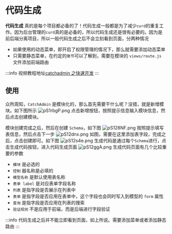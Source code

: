 # 代码生成

**代码生成** 真的是每个项目都必备的了！代码生成一般都是为了减少`curd`的重复工作。因为后台管理的`curd`真的是必备的，所以代码生成还是很有必要的。因为是前后端分离项目，所以一般代码生成之后不会立刻看到页面，分两种情况

- 如果使用的动态菜单，即开启了权限管理的情况下，那么就需要添加动态菜单
- 只需要静态菜单，在约定的`章节`可以了解到，需要在模块的 `views/route.js` 文件添加前端路由

:::info
视频教程地址[catchadmin 之快速开发](https://www.bilibili.com/video/BV1Qh4y1J7eB/)
:::

## 使用

众所周知，`CatchAdmin` 是模块化的，那么首先需要干什么呢？没错，就是新增模块。如下图所示
![pS1rbgP.png](https://s1.ax1x.com/2023/01/17/pS1rbgP.png)
点击新增按钮，按照提示信息输入模块信息，然后点击创建模块。

模块创建完成之后，然后在创建 `Schema`，如下图
![pS128NF.png](https://s1.ax1x.com/2023/01/17/pS128NF.png)
按照提示填写表信息，然后点击下一步
![pS12dnx.png](https://s1.ax1x.com/2023/01/17/pS12dnx.png)
如图，需要在这里添加表字段，完成之后，点击创建即可。如下图
![pS12s4e.png](https://s1.ax1x.com/2023/01/17/pS12s4e.png)
生成代码是通过每个`Schema`进行，点击生成代码按钮，进入代码生成页面
![pS12ggA.png](https://s1.ax1x.com/2023/01/17/pS12ggA.png)
生成代码页面有几个比较重要的参数

- `模块` 是必选的
- `控制` 器名称是必填的
- `模型名称` 是默认使用表名称
- `表单 label` 是对应表单字段名称
- `列表` 是指字段是否展示在列表中
- `表单` 是指字段是否应用在表单中，这个字段也会同时写入到模型的 `form` 属性
- `查询` 是指字段是否应用在列表的搜索
- `验证规则` 不是应用于前端，而是后端进行字段验证

:::info
代码生成之后并不能立即看到页面，如上所说。需要添加菜单或者添加静态路由
:::
